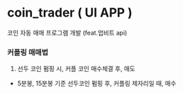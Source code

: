 # coin_trader ( UI APP )
코인 자동 매매 프로그램 개발 (feat.업비트 api) 
### 커플링 매매법
1. 선두 코인 펌핑 시, 커플 코인 매수체결 후, 매도
- 5분봉, 15분봉 기준 선두코인 펌핑 후, 커플링 제자리일 때, 매수 
